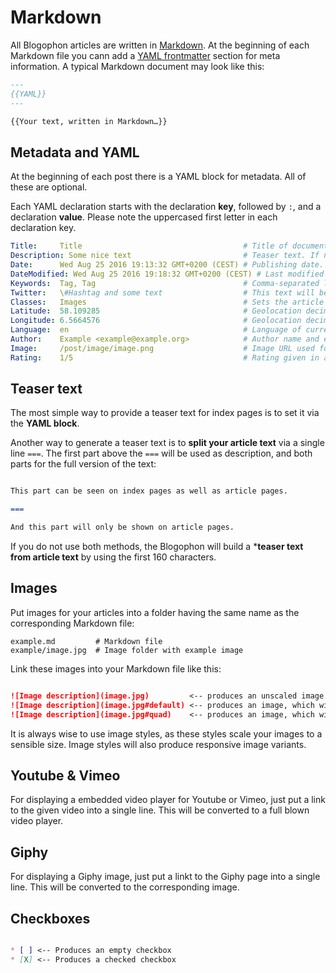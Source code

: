 Markdown
========

All Blogophon articles are written in [Markdown](https://daringfireball.net/projects/markdown/syntax). At the beginning of each Markdown file you cann add a [YAML frontmatter](https://jekyllrb.com/docs/frontmatter/) section for meta information. A typical Markdown document may look like this:

```markdown
---
{{YAML}}
---

{{Your text, written in Markdown…}}

```

Metadata and YAML
-----------------

At the beginning of each post there is a YAML block for metadata. All of these are optional.

Each YAML declaration starts with the declaration **key**, followed by `:`, and a declaration **value**. Please note the uppercased first letter in each declaration key.

```yaml
Title:     Title                                    # Title of document. If not set the first line of your Markdown will be used as title.
Description: Some nice text                         # Teaser text. If not set will be generated from article text. For details see below.
Date:      Wed Aug 25 2016 19:13:32 GMT+0200 (CEST) # Publishing date. If not set this will be taken from the file date.
DateModified: Wed Aug 25 2016 19:18:32 GMT+0200 (CEST) # Last modified date. If not set this will be taken from the file date publishing date.
Keywords:  Tag, Tag                                 # Comma-separated list of keywords / tags.
Twitter:   \#Hashtag and some text                  # This text will be used on Twitter. If not set will default to title of document.
Classes:   Images                                   # Sets the article type. E.g. `Images`, `Link`. This will be used as `class` attribute on the article, allowing for special CSS.
Latitude:  58.109285                                # Geolocation decimal latitude in WGS84, ranging from -90 to 90.
Longitude: 6.5664576                                # Geolocation decimal longitude in WGS84, rangin from -180 to 180.
Language:  en                                       # Language of current article, given in ISO 639-1 or RFC1766.
Author:    Example <example@example.org>            # Author name and email.
Image:     /post/image/image.png                    # Image URL used for sharing. It is best to make this URL absolute.
Rating:    1/5                                      # Rating given in a review, with `x` out of `y`, `1` being the lowest possible rating.
```

Teaser text
-----------

The most simple way to provide a teaser text for index pages is to set it via the **YAML block**.

Another way to generate a teaser text is to **split your article text** via a single line `===`. The first part above the `===` will be used as description, and both parts for the full version of the text:

```markdown

This part can be seen on index pages as well as article pages.

===

And this part will only be shown on article pages.

```

If you do not use both methods, the Blogophon will build a ***teaser text from article text** by using the first 160 characters.

Images
------

Put images for your articles into a folder having the same name as the corresponding Markdown file:

```
example.md         # Markdown file
example/image.jpg  # Image folder with example image
```

Link these images into your Markdown file like this:

```markdown

![Image description](image.jpg)         <-- produces an unscaled image
![Image description](image.jpg#default) <-- produces an image, which will be scaled to match the `default` style
![Image description](image.jpg#quad)    <-- produces an image, which will be scaled to match the `quad` style

```

It is always wise to use image styles, as these styles scale your images to a sensible size. Image styles will also produce responsive image variants.

Youtube & Vimeo
---------------

For displaying a embedded video player for Youtube or Vimeo, just put a link to the given video into a single line. This will be converted to a full blown video player.

Giphy
-----

For displaying a Giphy image, just put a linkt to the Giphy page into a single line. This will be converted to the corresponding image.

Checkboxes
-----------

```markdown

* [ ] <-- Produces an empty checkbox
* [X] <-- Produces a checked checkbox

```
